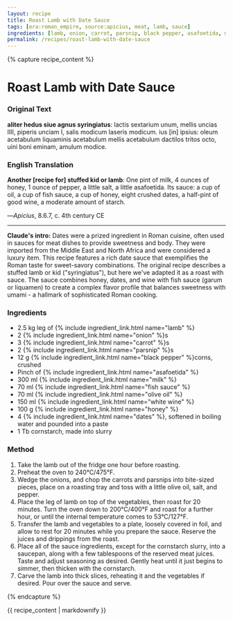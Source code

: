 ```yaml
---
layout: recipe
title: Roast Lamb with Date Sauce
tags: [era:roman_empire, source:apicius, meat, lamb, sauce]
ingredients: [lamb, onion, carrot, parsnip, black pepper, asafoetida, milk, fish sauce, olive oil, white wine, honey, dates, cornstarch]
permalink: /recipes/roast-lamb-with-date-sauce
---
```


{% capture recipe_content %}
# Roast Lamb with Date Sauce

### Original Text
**aliter hedus siue agnus syringiatus**: lactis sextarium unum, mellis uncias IIII, piperis unciam I, salis modicum laseris modicum. ius \[in\] ipsius: oleum acetabulum liquaminis acetabulum mellis acetabulum dactilos tritos octo, uini boni eminam, amulum modice.

### English Translation
**Another [recipe for] stuffed kid or lamb**: One pint of milk, 4 ounces of honey, 1 ounce of pepper, a little salt, a little asafoetida. Its sauce: a cup of oil, a cup of fish sauce, a cup of honey, eight crushed dates, a half-pint of good wine, a moderate amount of starch.

—*Apicius*, 8.6.7, c. 4th century CE

___

**Claude's intro:** Dates were a prized ingredient in Roman cuisine, often used in sauces for meat dishes to provide sweetness and body. They were imported from the Middle East and North Africa and were considered a luxury item. This recipe features a rich date sauce that exemplifies the Roman taste for sweet-savory combinations. The original recipe describes a stuffed lamb or kid ("syringiatus"), but here we've adapted it as a roast with sauce. The sauce combines honey, dates, and wine with fish sauce (garum or liquamen) to create a complex flavor profile that balances sweetness with umami - a hallmark of sophisticated Roman cooking.

### Ingredients
- 2.5 kg leg of {% include ingredient_link.html name="lamb" %}
- 2 {% include ingredient_link.html name="onion" %}s
- 3 {% include ingredient_link.html name="carrot" %}s
- 2 {% include ingredient_link.html name="parsnip" %}s
- 12 g {% include ingredient_link.html name="black pepper" %}corns, crushed
- Pinch of {% include ingredient_link.html name="asafoetida" %}
- 300 ml {% include ingredient_link.html name="milk" %}
- 70 ml {% include ingredient_link.html name="fish sauce" %}
- 70 ml {% include ingredient_link.html name="olive oil" %}
- 150 ml {% include ingredient_link.html name="white wine" %}
- 100 g {% include ingredient_link.html name="honey" %}
- 4 {% include ingredient_link.html name="dates" %}, softened in boiling water and pounded into a paste
- 1 Tb cornstarch, made into slurry

### Method
1. Take the lamb out of the fridge one hour before roasting.
2. Preheat the oven to 240°C/475°F.
3. Wedge the onions, and chop the carrots and parsnips into bite-sized pieces, place on a roasting tray and toss with a little olive oil, salt, and pepper.
4. Place the leg of lamb on top of the vegetables, then roast for 20 minutes. Turn the oven down to 200°C/400°F and roast for a further hour, or until the internal temperature comes to 53°C/127°F.
5. Transfer the lamb and vegetables to a plate, loosely covered in foil, and allow to rest for 20 minutes while you prepare the sauce. Reserve the juices and drippings from the roast.
6. Place all of the sauce ingredients, except for the cornstarch slurry, into a saucepan, along with a few tablespoons of the reserved meat juices. Taste and adjust seasoning as desired. Gently heat until it just begins to simmer, then thicken with the cornstarch.
7. Carve the lamb into thick slices, reheating it and the vegetables if desired. Pour over the sauce and serve.

{% endcapture %}

{{ recipe_content | markdownify }}